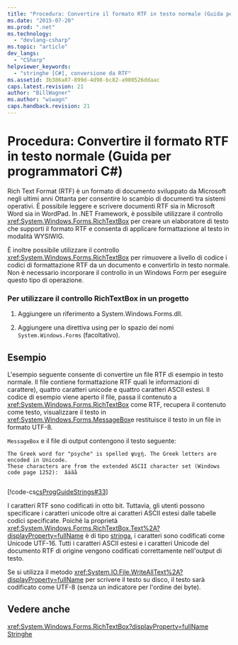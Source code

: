 ```yaml
---
title: "Procedura: Convertire il formato RTF in testo normale (Guida per programmatori C#) | Microsoft Docs"
ms.date: "2015-07-20"
ms.prod: ".net"
ms.technology: 
  - "devlang-csharp"
ms.topic: "article"
dev_langs: 
  - "CSharp"
helpviewer_keywords: 
  - "stringhe [C#], conversione da RTF"
ms.assetid: 3b386a87-899d-4d98-bc82-a980526ddaac
caps.latest.revision: 21
author: "BillWagner"
ms.author: "wiwagn"
caps.handback.revision: 21
---
```

# Procedura: Convertire il formato RTF in testo normale (Guida per programmatori C#)
Rich Text Format \(RTF\) è un formato di documento sviluppato da Microsoft negli ultimi anni Ottanta per consentire lo scambio di documenti tra sistemi operativi.  È possibile leggere e scrivere documenti RTF sia in Microsoft Word sia in WordPad.  In .NET Framework, è possibile utilizzare il controllo <xref:System.Windows.Forms.RichTextBox> per creare un elaboratore di testo che supporti il formato RTF e consenta di applicare formattazione al testo in modalità WYSIWIG.  
  
 È inoltre possibile utilizzare il controllo <xref:System.Windows.Forms.RichTextBox> per rimuovere a livello di codice i codici di formattazione RTF da un documento e convertirlo in testo normale.  Non è necessario incorporare il controllo in un Windows Form per eseguire questo tipo di operazione.  
  
### Per utilizzare il controllo RichTextBox in un progetto  
  
1.  Aggiungere un riferimento a System.Windows.Forms.dll.  
  
2.  Aggiungere una direttiva using per lo spazio dei nomi `System.Windows.Forms` \(facoltativo\).  
  
## Esempio  
 L'esempio seguente consente di convertire un file RTF di esempio in testo normale.  Il file contiene formattazione RTF quali le informazioni di carattere\), quattro caratteri unicode e quattro caratteri ASCII estesi.  Il codice di esempio viene aperto il file, passa il contenuto a <xref:System.Windows.Forms.RichTextBox> come RTF, recupera il contenuto come testo, visualizzare il testo in <xref:System.Windows.Forms.MessageBox>e restituisce il testo in un file in formato UTF\-8.  
  
 `MessageBox` e il file di output contengono il testo seguente:  
  
```  
The Greek word for "psyche" is spelled ψυχή. The Greek letters are encoded in Unicode.  
These characters are from the extended ASCII character set (Windows code page 1252):  âäӑå  
  
```  
  
 [!code-cs[csProgGuideStrings#33](../../../csharp/programming-guide/strings/codesnippet/csharp/CSRefStrings/Strings.cs#33)]  
  
 I caratteri RTF sono codificati in otto bit.  Tuttavia, gli utenti possono specificare i caratteri unicode oltre ai caratteri ASCII estesi dalle tabelle codici specificate.  Poiché la proprietà <xref:System.Windows.Forms.RichTextBox.Text%2A?displayProperty=fullName> è di tipo [stringa](../../../csharp/language-reference/keywords/string.md), i caratteri sono codificati come Unicode UTF\-16.  Tutti i caratteri ASCII estesi e i caratteri Unicode del documento RTF di origine vengono codificati correttamente nell'output di testo.  
  
 Se si utilizza il metodo <xref:System.IO.File.WriteAllText%2A?displayProperty=fullName> per scrivere il testo su disco, il testo sarà codificato come UTF\-8 \(senza un indicatore per l'ordine dei byte\).  
  
## Vedere anche  
 <xref:System.Windows.Forms.RichTextBox?displayProperty=fullName>   
 [Stringhe](../../../csharp/programming-guide/strings/index.md)